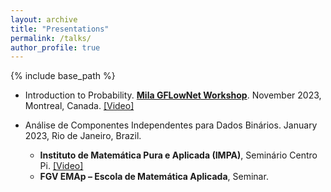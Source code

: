 ```yaml
---
layout: archive
title: "Presentations"
permalink: /talks/
author_profile: true
---
```

{% include base_path %}

* Introduction to Probability. [**Mila GFLowNet Workshop**](https://www.gflownet.org/). November 2023, Montreal, Canada. [[Video]](https://youtu.be/HHwhQx7W8jg?t=2863)

* Análise de Componentes Independentes para Dados Binários. January 2023, Rio de Janeiro, Brazil.
  - **Instituto de Matemática Pura e Aplicada (IMPA)**, Seminário Centro Pi. [[Video]](https://www.youtube.com/watch?v=L4PvFaKs_eE&list=PLo4jXE-LdDTQ0Ujvto1jy-XjOKW4Ozs2h)
  - **FGV EMAp – Escola de Matemática Aplicada**, Seminar.
